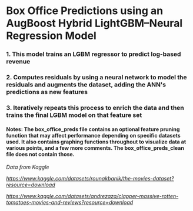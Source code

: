 # Box Office Predictions using an AugBoost Hybrid LightGBM–Neural Regression Model


### 1. This model trains an LGBM regressor to predict log-based revenue

### 2. Computes residuals by using a neural network to model the residuals and augments the dataset, adding the ANN's predictions as new features

### 3. Iteratively repeats this process to enrich the data and then trains the final LGBM model on that feature set 

#### Notes: The box_office_preds file contains an optional feature pruning function that may affect performance depending on specific datasets used. It also contains graphing functions throughout to visualize data at various points, and a few more comments. The box_office_preds_clean file does not contain those.

*Data from Kaggle*

*https://www.kaggle.com/datasets/rounakbanik/the-movies-dataset?resource=download*

*https://www.kaggle.com/datasets/andrezaza/clapper-massive-rotten-tomatoes-movies-and-reviews?resource=download*


